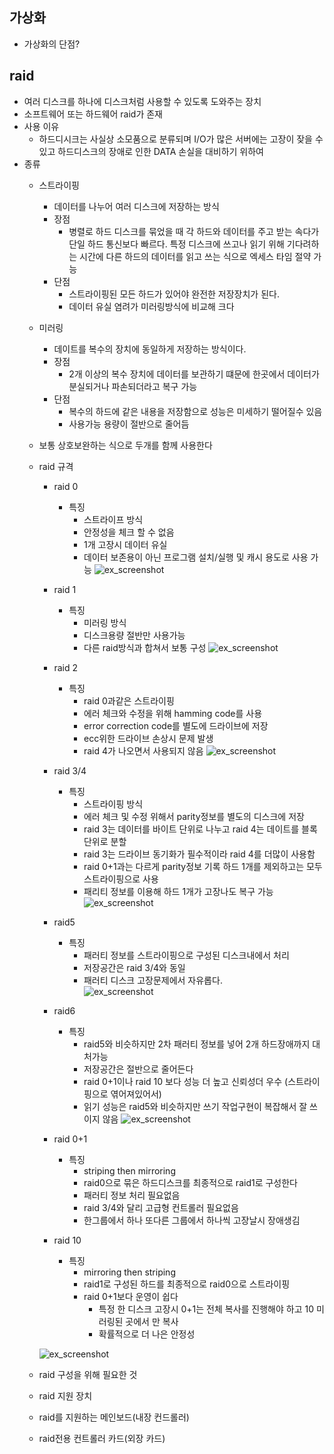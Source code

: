 ## 가상화
- 가상화의 단점?

## raid
- 여러 디스크를 하나에 디스크처럼 사용할 수 있도록 도와주는 장치
- 소프트웨어 또는 하드웨어 raid가 존재
- 사용 이유
    - 하드디시크는 사실상 소모품으로 분류되며 I/O가 많은 서버에는 고장이 잦을 수 있고 하드디스크의 장애로 인한 DATA 손실을 대비하기 위하여
- 종류
    - 스트라이핑
        - 데이터를 나누어 여러 디스크에 저장하는 방식
        - 장점
            - 병렬로 하드 디스크를 묶었을 때 각 하드와 데이터를 주고 받는 속다가 단일 하드 통신보다 빠르다. 특정 디스크에 쓰고나 읽기 위해 기다려하는 시간에 다른 하드의 데이터를 읽고 쓰는 식으로 엑세스 타임 절약 가능
        - 단점
            - 스트라이핑된 모든 하드가 있어야 완전한 저장장치가 된다.
            - 데이터 유실 염려가 미러링방식에 비교해 크다
    - 미러링    
        - 데이트를 복수의 장치에 동일하게 저장하는 방식이다.
        - 장점
            - 2개 이상의 복수 장치에 데이터를 보관하기 떄문에 한곳에서 데이터가 분실되거나 파손되더라고 복구 가능
        - 단점
            - 복수의 하드에 같은 내용을 저장함으로 성능은 미세하기 떨어질수 있음
            - 사용가능 용량이 절반으로 줄어듬

    - 보통 상호보완하는 식으로 두개를 함께 사용한다
  - raid 규격
    - raid 0 
        - 특징
            - 스트라이프 방식
            - 안정성을 체크 할 수 없음
            - 1개 고장시 데이터 유실
            - 데이터 보존용이 아닌 프로그램 설치/실행 및 캐시 용도로 사용 가능
    ![ex_screenshot](/raid0.png)

    - raid 1
        - 특징
            - 미러링 방식
            - 디스크용량 절반만 사용가능
            - 다른 raid방식과 합쳐서 보통 구성
    ![ex_screenshot](/raid1.png)

    - raid 2
        - 특징
            - raid 0과같은 스트라이핑
            - 에러 체크와 수정을 위해 hamming code를 사용
            - error correction code를 별도에 드라이브에 저장
            - ecc위한 드라이브 손상시 문제 발생
            - raid 4가 나오면서 사용되지 않음
    ![ex_screenshot](/raid2.png)

    - raid 3/4
        - 특징
            - 스트라이핑 방식
            - 에러 체크 및 수정 위해서 parity정보를 별도의 디스크에 저장
            - raid 3는 데이터를 바이트 단위로 나누고 raid 4는 데이트를 블록 단위로 분할
            - raid 3는 드라이브 동기화가 필수적이라 raid 4를 더많이 사용함
            - raid 0+1과는 다르게 parity정보 기록 하드 1개를 제외하고는 모두 스트라이핑으로 사용
            - 패리티 정보를 이용해 하드 1개가 고장나도 복구 가능
    ![ex_screenshot](/raid3_4.png)

    - raid5
        - 특징
            - 패러티 정보를 스트라이핑으로 구성된 디스크내에서 처리
            - 저장공간은 raid 3/4와 동일
            - 패러티 디스크 고장문제에서 자유롭다.    
    ![ex_screenshot](/raid5.png)

    - raid6
        - 특징
            - raid5와 비슷하지만 2차 패러티 정보를 넣어 2개 하드장애까지 대처가능
            - 저장공간은 절반으로 줄어든다
            - raid 0+1이나 raid 10 보다 성능 더 높고 신뢰성더 우수 (스트라이핑으로 엮어져있어서)
            - 읽기 성능은 raid5와 비슷하지만 쓰기 작업구현이 복잡해서 잘 쓰이지 않음
    ![ex_screenshot](/raid6.png)

    - raid 0+1
        - 특징
            - striping then mirroring
            - raid0으로 묶은 하드디스크를 최종적으로 raid1로 구성한다
            - 패러티 정보 처리 필요없음
            - raid 3/4와 달리 고급형 컨트롤러 필요없음
            - 한그룹에서 하나 또다른 그룹에서 하나씩 고장날시 장애생김

    - raid 10
        - 특징
            - mirroring then striping
            - raid1로 구성된 하드를 최종적으로 raid0으로 스트라이핑
            - raid 0+1보다 운영이 쉽다
                - 특정 한 디스크 고장시 0+1는 전체 복사를 진행해야 하고 10 미러링된 곳에서 만 복사
                - 확률적으로 더 나은 안정성
                    
    ![ex_screenshot](/raid0+1_raid10.png)

  - raid 구성을 위해 필요한 것
   - raid 지원 장치
    - raid를 지원하는 메인보드(내장 컨드롤러)
    - raid전용 컨트롤러 카드(외장 카드)    





 